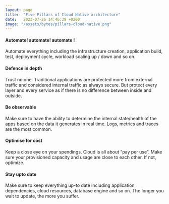 ```yaml
---
layout: page
title:  "Five Pillars of Cloud Native architecture"
date:   2023-07-26 14:46:39 +0200
image: "/assets/bytes/pillars-cloud-native.png"
---
```


#### Automate! automate! automate !

Automate everything including the infrastructure creation, application build, test, deployment cycle, workload scaling up / down and so on.

#### Defence in depth

Trust no one. Traditional applications are protected more from external traffic and considered internal traffic as always secure. But protect every layer and every service as if there is no difference between inside and outside.

#### Be observable

Make sure to have the ability to determine the internal state/health of the apps based on the data it generates in real time. Logs, metrics and traces are the most common. 

#### Optimise for cost

Keep a close eye on your spendings. Cloud is all about “pay per use”. Make sure your provisioned capacity and usage are close to each other. If not, optimize.

#### Stay upto date

Make sure to keep everything up-to date including application dependencies, cloud resources, database engine and so on. The longer you wait to update, the more you suffer.

